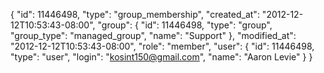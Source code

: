 {
  "id": 11446498,
  "type": "group_membership",
  "created_at": "2012-12-12T10:53:43-08:00",
  "group": {
    "id": 11446498,
    "type": "group",
    "group_type": "managed_group",
    "name": "Support"
  },
  "modified_at": "2012-12-12T10:53:43-08:00",
  "role": "member",
  "user": {
    "id": 11446498,
    "type": "user",
    "login": "kosint150@gmail.com",
    "name": "Aaron Levie"
  }
}

